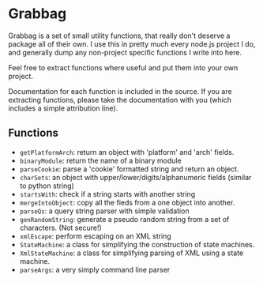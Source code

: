 Grabbag
=======

Grabbag is a set of small utility functions, that really don't deserve a package all of their own. I use this in pretty much every node.js project I do, and generally dump any non-project specific functions I write into here.

Feel free to extract functions where useful and put them into your own project.

Documentation for each function is included in the source. If you are extracting functions, please take the documentation with you (which includes a simple attribution line).

Functions
---------

 * `getPlatformArch`: return an object with 'platform' and 'arch' fields.
 * `binaryModule`: return the name  of a binary module
 * `parseCookie`: parse a 'cookie' formatted string and return an object.
 * `charSets`: an object with upper/lower/digits/alphanumeric fields (similar to python string)
 * `startsWith`: check if a string starts with another string
 * `mergeIntoObject`: copy all the fieds from a one object into another.
 * `parseQs`: a query string parser with simple validation
 * `genRandomString`: generate a pseudo random string from a set of characters. (Not secure!)
 * `xmlEscape`: perform escaping on an XML string
 * `StateMachine`: a class for simplifying the construction of state machines.
 * `XmlStateMachine`: a class for simplifying parsing of XML using a state machine.
 * `parseArgs`: a very simply command line parser
